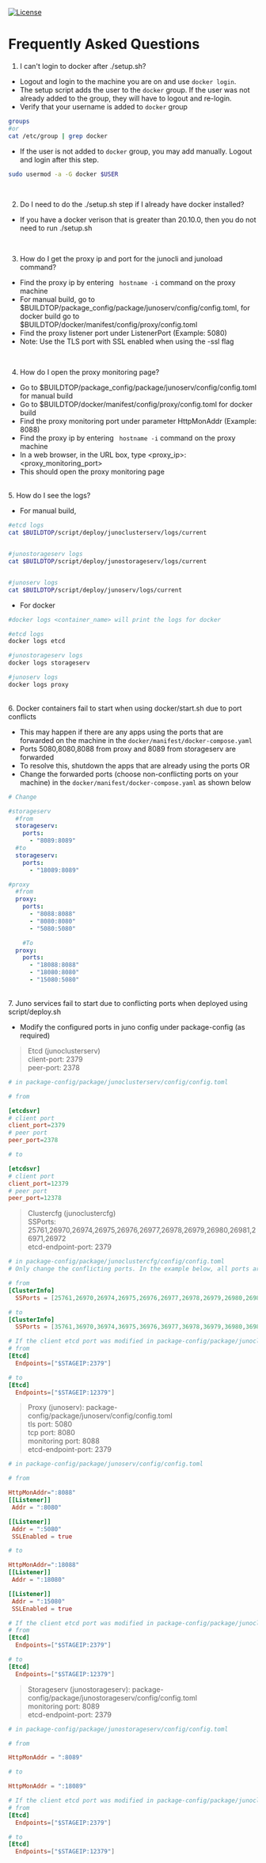 [![License](https://img.shields.io/badge/License-Apache_2.0-blue.svg)](https://opensource.org/licenses/Apache-2.0)
# Frequently Asked Questions

1. I can't login to docker after ./setup.sh?
* Logout and login to the machine you are on and use ```docker login```. <br>
* The setup script adds the user to the `docker` group. If the user was not already added to the group, they will have to logout and re-login.
* Verify that your username is added to `docker` group
```bash
groups
#or
cat /etc/group | grep docker
```
* If the user is not added to `docker` group, you may add manually. Logout and login after this step.
```bash
sudo usermod -a -G docker $USER
```


<br>

2. Do I need to do the ./setup.sh step if I already have docker installed?
* If you have a docker verison that is greater than  20.10.0, then you do not need to run ./setup.sh

<br>

3. How do I get the proxy ip and port for the junocli and junoload command?
* Find the proxy ip by entering ``` hostname -i``` command on the proxy machine<br>
* For manual build, go to $BUILDTOP/package_config/package/junoserv/config/config.toml, for docker build go to $BUILDTOP/docker/manifest/config/proxy/config.toml <br>
* Find the proxy listener port under ListenerPort (Example: 5080)<br>
* Note: Use the TLS port with SSL enabled when using the -ssl flag

<br>

4. How do I open the proxy monitoring page?<br>
* Go to $BUILDTOP/package_config/package/junoserv/config/config.toml for manual build <br>
* Go to $BUILDTOP/docker/manifest/config/proxy/config.toml for docker build <br>
* Find the proxy monitoring port under parameter HttpMonAddr (Example: 8088)<br>
* Find the proxy ip by entering ``` hostname -i``` command on the proxy machine<br>
* In a web browser, in the URL box, type <proxy_ip>:<proxy_monitoring_port><br>
* This should open the proxy monitoring page<br>

<br>
5. How do I see the logs? <br>

* For manual build, 

```bash 
#etcd logs
cat $BUILDTOP/script/deploy/junoclusterserv/logs/current


#junostorageserv logs
cat $BUILDTOP/script/deploy/junostorageserv/logs/current


#junoserv logs
cat $BUILDTOP/script/deploy/junoserv/logs/current
```

* For docker
```bash
#docker logs <container_name> will print the logs for docker

#etcd logs 
docker logs etcd

#junostorageserv logs 
docker logs storageserv

#junoserv logs 
docker logs proxy
```

<br>
6. Docker containers fail to start when using docker/start.sh due to port conflicts

* This may happen if there are any apps using the ports that are forwarded on the machine in the `docker/manifest/docker-compose.yaml`
* Ports 5080,8080,8088 from proxy and 8089 from storageserv are forwarded
* To resolve this, shutdown the apps that are already using the ports OR
* Change the forwarded ports (choose non-conflicting ports on your machine) in the `docker/manifest/docker-compose.yaml` as shown below
```yaml
# Change

#storageserv
  #from
  storageserv:
    ports:
      - "8089:8089"
  #to
  storageserv:
    ports:
      - "18089:8089"

#proxy
  #from
  proxy:
    ports:
      - "8088:8088"
      - "8080:8080"
      - "5080:5080"

    #To
  proxy:
    ports:
      - "18088:8088"
      - "18080:8080"
      - "15080:5080"
```

<br>
7. Juno services fail to start due to conflicting ports when deployed using script/deploy.sh

* Modify the configured ports in juno config under package-config (as required)
> Etcd (junoclusterserv) \
client-port: 2379 \
peer-port: 2378
```toml
# in package-config/package/junoclusterserv/config/config.toml

# from

[etcdsvr]
# client port
client_port=2379
# peer port
peer_port=2378

# to

[etcdsvr]
# client port
client_port=12379
# peer port
peer_port=12378
```

> Clustercfg (junoclustercfg) \
SSPorts: 25761,26970,26974,26975,26976,26977,26978,26979,26980,26981,26971,26972 \
etcd-endpoint-port: 2379
```toml
# in package-config/package/junoclustercfg/config/config.toml
# Only change the conflicting ports. In the example below, all ports are updated assuming all were already in use

# from
[ClusterInfo]
  SSPorts = [25761,26970,26974,26975,26976,26977,26978,26979,26980,26981,26971,26972]

# to
[ClusterInfo]
  SSPorts = [35761,36970,36974,36975,36976,36977,36978,36979,36980,36981,36971,36972]

# If the client etcd port was modified in package-config/package/junoclusterserv/config/config.toml, then update Etcd Endpoint too
# from
[Etcd]
  Endpoints=["$STAGEIP:2379"]

# to
[Etcd]
  Endpoints=["$STAGEIP:12379"]
```


> Proxy (junoserv): package-config/package/junoserv/config/config.toml \
tls port: 5080 \
tcp port: 8080 \
monitoring port: 8088 \
etcd-endpoint-port: 2379
```toml
# in package-config/package/junoserv/config/config.toml

# from

HttpMonAddr=":8088"
[[Listener]]
 Addr = ":8080"

[[Listener]]
 Addr = ":5080"
 SSLEnabled = true

# to

HttpMonAddr=":18088"
[[Listener]]
 Addr = ":18080"

[[Listener]]
 Addr = ":15080"
 SSLEnabled = true

# If the client etcd port was modified in package-config/package/junoclusterserv/config/config.toml, then update Etcd Endpoint too
# from
[Etcd]
  Endpoints=["$STAGEIP:2379"]

# to
[Etcd]
  Endpoints=["$STAGEIP:12379"]

```

> Storageserv (junostorageserv): package-config/package/junostorageserv/config/config.toml \
monitoring port: 8089 \
etcd-endpoint-port: 2379
```toml
# in package-config/package/junostorageserv/config/config.toml

# from

HttpMonAddr = ":8089"

# to

HttpMonAddr = ":18089"

# If the client etcd port was modified in package-config/package/junoclusterserv/config/config.toml, then update Etcd Endpoint too
# from
[Etcd]
  Endpoints=["$STAGEIP:2379"]

# to
[Etcd]
  Endpoints=["$STAGEIP:12379"]
```
